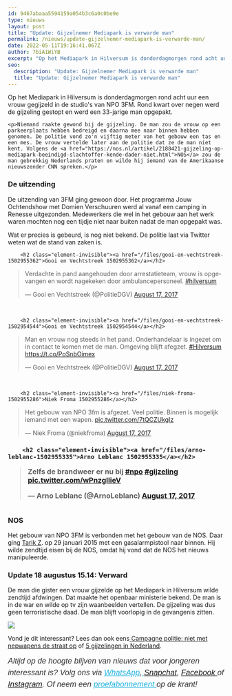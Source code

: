 ```yaml
---
id: 9467abaaa5594159a054b3c6a0c0be9e
type: nieuws
layout: post
title: "Update: Gijzelnemer Mediapark is verwarde man"
permalink: /nieuws/update-gijzelnemer-mediapark-is-verwarde-man/
date: 2022-05-11T19:16:41.067Z
author: 7biA1WiYB
excerpt: "Op het Mediapark in Hilversum is donderdagmorgen rond acht uur een vrouw gegijzeld in de studio's van NPO 3FM. Rond kwart over negen werd de gijzeling gestopt en werd een 33-jarige man opgepakt.   "
seo:
  description: "Update: Gijzelnemer Mediapark is verwarde man"
  title: "Update: Gijzelnemer Mediapark is verwarde man"
---
```

Op het Mediapark in Hilversum is donderdagmorgen rond acht uur een vrouw gegijzeld in de studio's van NPO 3FM. Rond kwart over negen werd de gijzeling gestopt en werd een 33-jarige man opgepakt.   

    <p>Niemand raakte gewond bij de gijzeling. De man zou de vrouw op een parkeerplaats hebben bedreigd en daarna mee naar binnen hebben genomen. De politie vond zo'n vijftig meter van het gebouw een tas en een mes. De vrouw vertelde later aan de politie dat ze de man niet kent. Volgens de <a href="https://nos.nl/artikel/2188421-gijzeling-op-mediapark-beeindigd-slachtoffer-kende-dader-niet.html">NOS</a> zou de man gebrekkig Nederlands praten en wilde hij iemand van de Amerikaanse nieuwszender CNN spreken.</p>
<h3>De uitzending</h3>
<p>De uitzending van 3FM ging gewoon door. Het programma Jouw Ochtendshow met Domien Verschuuren werd al vanaf een camping in Renesse uitgezonden. Medewerkers die wel in het gebouw aan het werk waren mochten nog een tijdje niet naar buiten nadat de man opgepakt was.</p>
<p>Wat er precies is gebeurd, is nog niet bekend. De politie laat via Twitter weten wat de stand van zaken is. </p>
<p><div class="media media-element-container media-default"><div id="file-418761" class="file file-document file-text-oembed">

        <h2 class="element-invisible"><a href="/files/gooi-en-vechtstreek-1502955362">Gooi en Vechtstreek 1502955362</a></h2>
    
  
  <div class="content">
    
<blockquote class="twitter-tweet" data-width="550"><p lang="nl" dir="ltr">Verdachte in pand aangehouden door arrestatieteam, vrouw is opgevangen en wordt nagekeken door ambulancepersoneel. <a href="https://twitter.com/hashtag/hilversum?src=hash&amp;ref_src=twsrc%5Etfw">#hilversum</a></p>&mdash; Gooi en Vechtstreek (@PolitieDGV) <a href="https://twitter.com/PolitieDGV/status/898083965650841600?ref_src=twsrc%5Etfw">August 17, 2017</a></blockquote>
<script async="" src="https://platform.twitter.com/widgets.js" charset="utf-8"></script>
  </div>

  
</div>
</div><br><div class="media media-element-container media-default"><div id="file-418756" class="file file-document file-text-oembed">

        <h2 class="element-invisible"><a href="/files/gooi-en-vechtstreek-1502954544">Gooi en Vechtstreek 1502954544</a></h2>
    
  
  <div class="content">
    
<blockquote class="twitter-tweet" data-width="550"><p lang="nl" dir="ltr">Man en vrouw nog steeds in het pand. Onderhandelaar is ingezet om in contact te komen met de man. Omgeving blijft afegzet. <a href="https://twitter.com/hashtag/Hilversum?src=hash&amp;ref_src=twsrc%5Etfw">#Hilversum</a> <a href="https://t.co/PoSnbOimex">https://t.co/PoSnbOimex</a></p>&mdash; Gooi en Vechtstreek (@PolitieDGV) <a href="https://twitter.com/PolitieDGV/status/898079551267516417?ref_src=twsrc%5Etfw">August 17, 2017</a></blockquote>
<script async="" src="https://platform.twitter.com/widgets.js" charset="utf-8"></script>
  </div>

  
</div>
</div><br><div class="media media-element-container media-default"><div id="file-418758" class="file file-document file-text-oembed">

        <h2 class="element-invisible"><a href="/files/niek-froma-1502955286">Niek Froma 1502955286</a></h2>
    
  
  <div class="content">
    
<blockquote class="twitter-tweet" data-width="550"><p lang="nl" dir="ltr">Het gebouw van NPO 3fm is afgezet. Veel politie. Binnen is mogelijk iemand met een wapen. <a href="https://t.co/7tQCZUkgIz">pic.twitter.com/7tQCZUkgIz</a></p>&mdash; Niek Froma (@niekfroma) <a href="https://twitter.com/niekfroma/status/898066934989815808?ref_src=twsrc%5Etfw">August 17, 2017</a></blockquote>
<script async="" src="https://platform.twitter.com/widgets.js" charset="utf-8"></script>
  </div>

  
</div>
</div>
<h3><div class="media media-element-container media-default"><div id="file-418760" class="file file-document file-text-oembed">

        <h2 class="element-invisible"><a href="/files/arno-leblanc-1502955335">Arno Leblanc 1502955335</a></h2>
    
  
  <div class="content">
    
<blockquote class="twitter-tweet" data-width="550"><p lang="nl" dir="ltr">Zelfs de brandweer er nu bij <a href="https://twitter.com/hashtag/npo?src=hash&amp;ref_src=twsrc%5Etfw">#npo</a> <a href="https://twitter.com/hashtag/gijzeling?src=hash&amp;ref_src=twsrc%5Etfw">#gijzeling</a> <a href="https://t.co/wPnzglIieV">pic.twitter.com/wPnzglIieV</a></p>&mdash; Arno Leblanc (@ArnoLeblanc) <a href="https://twitter.com/ArnoLeblanc/status/898084325966696448?ref_src=twsrc%5Etfw">August 17, 2017</a></blockquote>
<script async="" src="https://platform.twitter.com/widgets.js" charset="utf-8"></script>
  </div>

  
</div>
</div><br>NOS</h3>
<p>Het gebouw van NPO 3FM is verbonden met het gebouw van de NOS. Daar ging <a href="https://7dagen.netlify.app/nieuws/wat-tarik-z-had-willen-zeggen">Tarik Z</a>. op 29 januari 2015 met een gasalarmpistool naar binnen. Hij wilde zendtijd eisen bij de NOS, omdat hij vond dat de NOS het nieuws manipuleerde. </p>
<h3>Update 18 augustus 15.14: Verward</h3>
<p>De man die gister een vrouw gijzelde op het Mediapark in Hilversum wilde zendtijd afdwingen. Dat maakte het openbaar ministerie bekend. De man is in de war en wilde op tv zijn waanbeelden vertellen. De gijzeling was dus geen terroristische daad. De man blijft voorlopig in de gevangenis zitten.</p>
<div class="kader">
<p><img class="kaderafbeelding" src="https://7dagen.netlify.app/sites/default/files/ff.png"></p>
<p>Vond je dit interessant? Lees dan ook eens<a href="https://7dagen.netlify.app/lifestyle/fenna-17-van-hoefwijzer-over-het-succes-van-paardentubers" target="_blank"> </a><a href="https://7dagen.netlify.app/nieuws/campagne-politie-niet-met-nepwapens-de-straat-op">Campagne politie: niet met nepwapens de straat op</a> of <a href="https://7dagen.netlify.app/nieuws/5-gijzelingen-nederland">5 gijzelingen in Nederland</a>.</p>
<p><em style="box-sizing: inherit; color: rgb(51, 51, 51); font-family: &quot;PT Sans&quot;, sans-serif; font-size: 18px; line-height: 27px;">Altijd op de hoogte blijven van nieuws dat voor jongeren interessant is? Volg ons via </em><em style="box-sizing: inherit; color: rgb(34, 179, 224); transition: color 0.3s ease; font-family: &quot;PT Sans&quot;, sans-serif; font-size: 18px; line-height: 27px;"><a href="https://7dagen.netlify.app/whatsapp" style="box-sizing: inherit; color: rgb(34, 179, 224); transition: color 0.3s ease; font-family: &quot;PT Sans&quot;, sans-serif; font-size: 18px; line-height: 27px;">WhatsApp</a></em><em style="box-sizing: inherit; color: rgb(51, 51, 51); font-family: &quot;PT Sans&quot;, sans-serif; font-size: 18px; line-height: 27px;">,</em><em style="box-sizing: inherit; color: rgb(34, 179, 224); transition: color 0.3s ease; font-family: &quot;PT Sans&quot;, sans-serif; font-size: 18px; line-height: 27px;"><a href="https://7dagen.netlify.app/whatsapp" style="box-sizing: inherit; color: rgb(34, 179, 224); transition: color 0.3s ease; font-family: &quot;PT Sans&quot;, sans-serif; font-size: 18px; line-height: 27px;"> </a></em><em style="box-sizing: inherit; color: rgb(51, 51, 51); font-family: &quot;PT Sans&quot;, sans-serif; font-size: 18px; line-height: 27px;"><a href="https://www.snapchat.com/add/sevendaysnl">Snapchat</a>, <a href="https://www.facebook.com/7Daysnl?ref=bookmarks">Facebook </a>of <a href="https://instagram.com/7DAysnl/">Instagram</a>. Of </em><em style="box-sizing: inherit; color: rgb(51, 51, 51); font-family: &quot;PT Sans&quot;, sans-serif; font-size: 18px; line-height: 27px;">neem een </em><a href="https://abonneren.sevendays.nl/abonneren/abonnementen/ae/artikel" style="box-sizing: inherit; color: rgb(34, 179, 224); transition: color 0.3s ease; font-family: &quot;PT Sans&quot;, sans-serif; font-size: 18px; line-height: 27px;"><em style="box-sizing: inherit;">proefabonnement </em></a><em style="box-sizing: inherit; color: rgb(51, 51, 51); font-family: &quot;PT Sans&quot;, sans-serif; font-size: 18px; line-height: 27px;">op de krant!</em></p>
</div>
  
